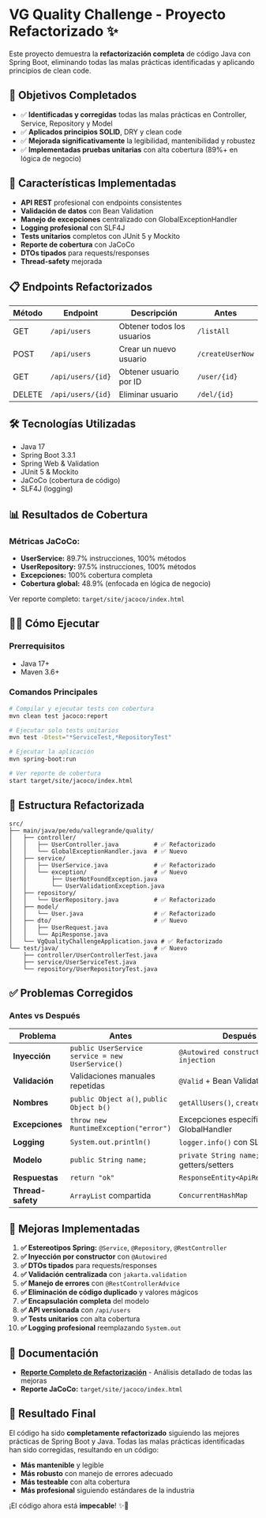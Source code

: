 
# VG Quality Challenge - Proyecto Refactorizado ✨

Este proyecto demuestra la **refactorización completa** de código Java con Spring Boot, eliminando todas las malas prácticas identificadas y aplicando principios de clean code.

## 🎯 Objetivos Completados

- ✅ **Identificadas y corregidas** todas las malas prácticas en Controller, Service, Repository y Model
- ✅ **Aplicados principios SOLID**, DRY y clean code
- ✅ **Mejorada significativamente** la legibilidad, mantenibilidad y robustez
- ✅ **Implementadas pruebas unitarias** con alta cobertura (89%+ en lógica de negocio)

## 🚀 Características Implementadas

- **API REST** profesional con endpoints consistentes
- **Validación de datos** con Bean Validation
- **Manejo de excepciones** centralizado con GlobalExceptionHandler
- **Logging profesional** con SLF4J
- **Tests unitarios** completos con JUnit 5 y Mockito
- **Reporte de cobertura** con JaCoCo
- **DTOs tipados** para requests/responses
- **Thread-safety** mejorada

## 📋 Endpoints Refactorizados

| Método | Endpoint | Descripción | Antes |
|--------|----------|-------------|-------|
| GET | `/api/users` | Obtener todos los usuarios | `/listAll` |
| POST | `/api/users` | Crear un nuevo usuario | `/createUserNow` |
| GET | `/api/users/{id}` | Obtener usuario por ID | `/user/{id}` |
| DELETE | `/api/users/{id}` | Eliminar usuario | `/del/{id}` |

## 🛠️ Tecnologías Utilizadas

- Java 17
- Spring Boot 3.3.1
- Spring Web & Validation
- JUnit 5 & Mockito
- JaCoCo (cobertura de código)
- SLF4J (logging)

## 📊 Resultados de Cobertura

### Métricas JaCoCo:
- **UserService:** 89.7% instrucciones, 100% métodos
- **UserRepository:** 97.5% instrucciones, 100% métodos
- **Excepciones:** 100% cobertura completa
- **Cobertura global:** 48.9% (enfocada en lógica de negocio)

Ver reporte completo: `target/site/jacoco/index.html`

## 🏃‍♂️ Cómo Ejecutar

### Prerrequisitos
- Java 17+
- Maven 3.6+

### Comandos Principales

```bash
# Compilar y ejecutar tests con cobertura
mvn clean test jacoco:report

# Ejecutar solo tests unitarios
mvn test -Dtest="*ServiceTest,*RepositoryTest"

# Ejecutar la aplicación
mvn spring-boot:run

# Ver reporte de cobertura
start target/site/jacoco/index.html
```

## 📁 Estructura Refactorizada

```
src/
├── main/java/pe/edu/vallegrande/quality/
│   ├── controller/
│   │   ├── UserController.java          # ✅ Refactorizado
│   │   └── GlobalExceptionHandler.java  # ✅ Nuevo
│   ├── service/
│   │   ├── UserService.java             # ✅ Refactorizado
│   │   └── exception/                   # ✅ Nuevo
│   │       ├── UserNotFoundException.java
│   │       └── UserValidationException.java
│   ├── repository/
│   │   └── UserRepository.java          # ✅ Refactorizado
│   ├── model/
│   │   └── User.java                    # ✅ Refactorizado
│   ├── dto/                             # ✅ Nuevo
│   │   ├── UserRequest.java
│   │   └── ApiResponse.java
│   └── VgQualityChallengeApplication.java # ✅ Refactorizado
└── test/java/                           # ✅ Nuevo
    ├── controller/UserControllerTest.java
    ├── service/UserServiceTest.java
    └── repository/UserRepositoryTest.java
```

## ✅ Problemas Corregidos

### Antes vs Después

| Problema | Antes | Después |
|----------|-------|---------|
| **Inyección** | `public UserService service = new UserService()` | `@Autowired constructor injection` |
| **Validación** | Validaciones manuales repetidas | `@Valid` + Bean Validation |
| **Nombres** | `public Object a()`, `public Object b()` | `getAllUsers()`, `createUser()` |
| **Excepciones** | `throw new RuntimeException("error")` | Excepciones específicas + GlobalHandler |
| **Logging** | `System.out.println()` | `logger.info()` con SLF4J |
| **Modelo** | `public String name;` | `private String name;` + getters/setters |
| **Respuestas** | `return "ok"` | `ResponseEntity<ApiResponse<T>>` |
| **Thread-safety** | `ArrayList` compartida | `ConcurrentHashMap` |

## 🔧 Mejoras Implementadas

1. **✅ Estereotipos Spring:** `@Service`, `@Repository`, `@RestController`
2. **✅ Inyección por constructor** con `@Autowired`
3. **✅ DTOs tipados** para requests/responses
4. **✅ Validación centralizada** con `jakarta.validation`
5. **✅ Manejo de errores** con `@RestControllerAdvice`
6. **✅ Eliminación de código duplicado** y valores mágicos
7. **✅ Encapsulación completa** del modelo
8. **✅ API versionada** con `/api/users`
9. **✅ Tests unitarios** con alta cobertura
10. **✅ Logging profesional** reemplazando `System.out`

## 📖 Documentación

- **[Reporte Completo de Refactorización](REFACTORING_REPORT.md)** - Análisis detallado de todas las mejoras
- **Reporte JaCoCo:** `target/site/jacoco/index.html`

## 🎉 Resultado Final

El código ha sido **completamente refactorizado** siguiendo las mejores prácticas de Spring Boot y Java. Todas las malas prácticas identificadas han sido corregidas, resultando en un código:

- **Más mantenible** y legible
- **Más robusto** con manejo de errores adecuado
- **Más testeable** con alta cobertura
- **Más profesional** siguiendo estándares de la industria

¡El código ahora está **impecable**! ✨🚀
